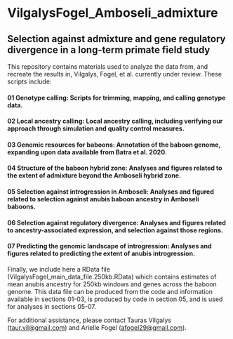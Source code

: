 # VilgalysFogel_Amboseli_admixture
## Selection against admixture and gene regulatory divergence in a long-term primate field study

This repository contains materials used to analyze the data from, and recreate the results in, Vilgalys, Fogel, et al. currently under review. These scripts include: 

#### 01 Genotype calling: Scripts for trimming, mapping, and calling genotype data. 

#### 02 Local ancestry calling: Local ancestry calling, including verifying our approach through simulation and quality control measures. 

#### 03 Genomic resources for baboons: Annotation of the baboon genome, expanding upon data available from Batra et al. 2020. 

#### 04 Structure of the baboon hybrid zone: Analyses and figures related to the extent of admixture beyond the Amboseli hybrid zone. 

#### 05 Selection against introgression in Amboseli: Analyses and figured related to selection against anubis baboon ancestry in Amboseli baboons. 

#### 06 Selection against regulatory divergence: Analyses and figures related to ancestry-associated expression, and selection against those regions.  

#### 07 Predicting the genomic landscape of introgression: Analyses and figures related to predicting the extent of anubis introgression. 

Finally, we include here a RData file (VilgalysFogel_main_data_file.250kb.RData) which contains estimates of mean anubis ancestry for 250kb windows and genes across the baboon genome. This data file can be produced from the code and information available in sections 01-03, is produced by code in section 05, and is used for analyses in sections 05-07. 

For additional assistance, please contact Tauras Vilgalys (taur.vil@gmail.com) and Arielle Fogel (afogel29@gmail.com). 

